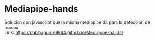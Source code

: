 # Mediapipe-hands
Solucion con javascript que la misma mediapipe da para la deteccion de manos
<br>
Link: https://pabloaguirre9944.github.io/Mediapipe-hands/

